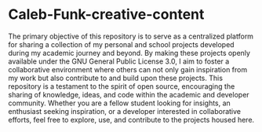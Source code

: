 # Caleb-Funk-creative-content

The primary objective of this repository is to serve as a centralized platform for sharing a collection of my personal and school projects 
developed during my academic journey and beyond. By making these projects openly available under the GNU General Public License 3.0, I aim to 
foster a collaborative environment where others can not only gain inspiration from my work but also contribute to and build upon these 
projects. This repository is a testament to the spirit of open source, encouraging the sharing of knowledge, ideas, and code within the 
academic and developer community. Whether you are a fellow student looking for insights, an enthusiast seeking inspiration, or a developer 
interested in collaborative efforts, feel free to explore, use, and contribute to the projects housed here.
